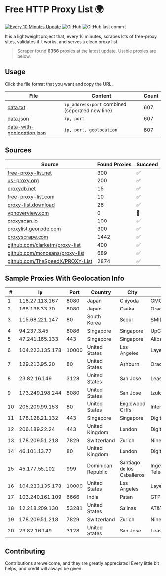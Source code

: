 
# Free HTTP Proxy List 🌍

[![Every 10 Minutes Update](https://github.com/mertguvencli/http-proxy-list/actions/workflows/main.yml/badge.svg?branch=main)](https://github.com/mertguvencli/http-proxy-list/actions/workflows/main.yml)
![GitHub](https://img.shields.io/github/license/mertguvencli/http-proxy-list)
![GitHub last commit](https://img.shields.io/github/last-commit/mertguvencli/http-proxy-list)

It is a lightweight project that, every 10 minutes, scrapes lots of free-proxy sites, validates if it works, and serves a clean proxy list.


> Scraper found **6356** proxies at the latest update. Usable proxies are below.

## Usage

Click the file format that you want and copy the URL.


|File|Content|Count|
|----|-------|-----|
|[data.txt](https://raw.githubusercontent.com/mertguvencli/http-proxy-list/main/proxy-list/data.txt)|`ip_address:port` combined (seperated new line)|607|
|[data.json](https://raw.githubusercontent.com/mertguvencli/http-proxy-list/main/proxy-list/data.json)|`ip, port`|607|
|[data-with-geolocation.json](https://raw.githubusercontent.com/mertguvencli/http-proxy-list/main/proxy-list/data-with-geolocation.json)|`ip, port, geolocation`|607|

## Sources

|Source|Found Proxies|Succeed|
|------|-------------|-------|
|[free-proxy-list.net](https://free-proxy-list.net)|300|✅|
|[us-proxy.org](https://www.us-proxy.org)|200|✅|
|[proxydb.net](http://proxydb.net)|15|✅|
|[free-proxy-list.com](https://free-proxy-list.com/?page=&port=&type%5B%5D=http&type%5B%5D=https&up_time=0&search=Search)|10|✅|
|[proxy-list.download](https://www.proxy-list.download/HTTP)|26|✅|
|[vpnoverview.com](https://vpnoverview.com/privacy/anonymous-browsing/free-proxy-servers)|0|🚫|
|[proxyscan.io](https://www.proxyscan.io)|100|✅|
|[proxylist.geonode.com](https://proxylist.geonode.com/api/proxy-list?limit=300&page=1&sort_by=lastChecked&sort_type=desc&protocols=http,https)|300|✅|
|[proxyscrape.com](https://api.proxyscrape.com/v2/?request=displayproxies&protocol=http&timeout=10000&country=all&ssl=all&anonymity=all)|1442|✅|
|[github.com/clarketm/proxy-list](https://raw.githubusercontent.com/clarketm/proxy-list/master/proxy-list-raw.txt)|400|✅|
|[github.com/monosans/proxy-list](https://raw.githubusercontent.com/monosans/proxy-list/main/proxies/http.txt)|689|✅|
|[github.com/TheSpeedX/PROXY-List](https://raw.githubusercontent.com/TheSpeedX/PROXY-List/master/http.txt)|2874|✅|


## Sample Proxies With Geolocation Info

|#|Ip|Port|Country|City|Internet Service Provider|
|-|--|----|-------|----|-------------------------|
|1|118.27.113.167|8080|Japan|Chiyoda|GMO Internet, Inc.|
|2|168.138.33.70|8080|Japan|Osaka|Oracle Corporation|
|3|115.68.221.147|80|South Korea|Seoul|SMILESERV|
|4|94.237.3.45|8086|Singapore|Singapore|UpCloud Ltd|
|5|47.241.165.133|443|Singapore|Singapore|Alibaba.com LLC|
|6|104.223.135.178|10000|United States|Los Angeles|LayerHost|
|7|129.213.95.20|80|United States|Ashburn|Oracle Corporation|
|8|23.82.16.149|3128|United States|San Jose|Leaseweb USA, Inc.|
|9|173.249.198.244|8080|United States|San Jose|tzulo, inc.|
|10|205.209.99.153|80|United States|Englewood Cliffs|Interserver, Inc|
|11|178.128.21.132|443|Singapore|Singapore|DigitalOcean, LLC|
|12|206.189.22.24|443|United Kingdom|London|DigitalOcean, LLC|
|13|178.209.51.218|7829|Switzerland|Zurich|Nine Internet Solutions AG|
|14|46.101.13.77|80|United Kingdom|London|DigitalOcean, LLC|
|15|45.177.55.102|999|Dominican Republic|Santiago de los Caballeros|Ingenieria EN Servicios De Telecomunicaciones Agml SRL|
|16|104.223.135.178|10000|United States|Los Angeles|LayerHost|
|17|103.240.161.109|6666|India|Patan|GTPLJAYSANTOSHIMANETWORKPVTLTD|
|18|12.218.209.130|53281|United States|Salinas|AT&T Services, Inc.|
|19|178.209.51.218|7829|Switzerland|Zurich|Nine Internet Solutions AG|
|20|23.82.16.149|3128|United States|San Jose|Leaseweb USA, Inc.|



## Contributing

Contributions are welcome, and they are greatly appreciated! Every
little bit helps, and credit will always be given.

